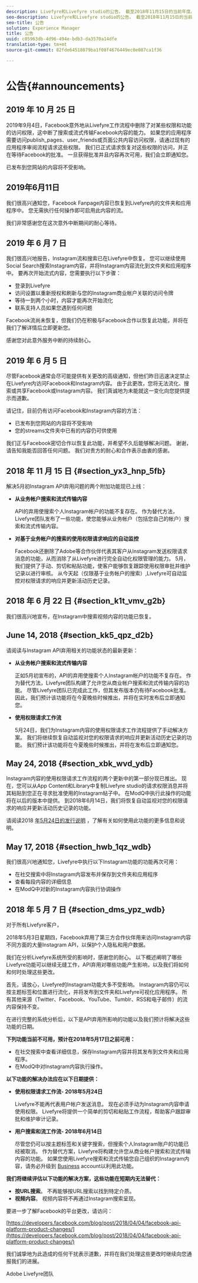 ```yaml
---
description: Livefyre和Livefyre studio的公告。 截至2018年11月15日的当前年度。
seo-description: Livefyre和Livefyre studio的公告。 截至2018年11月15日的当前年度。
seo-title: 公告
solution: Experience Manager
title: 公告
uuid: c05963db-4d96-494e-bdb3-da3570a14dfe
translation-type: tm+mt
source-git-commit: 82fde64518079ba1f08f4676449ec0e087ca1f36

---
```



# 公告{#announcements}

## 2019 年 10 月 25 日

2019年9月4日，Facebook意外地从Livefyre工作流程中删除了对某些权限和功能的访问权限，这中断了搜索或流式传输Facebook内容的能力。 如果您的应用程序需要访问publish_pages、user_friends或页面公共内容访问权限，请通过现有的应用程序审阅流程请求这些权限。 我们已正式请求恢复对这些权限的访问，并正在等待Facebook的批准。 一旦获得批准并且内容再次可用，我们会立即通知您。

已发布到您网站的内容将不受影响。

## 2019年6月11日

我们很高兴通知您，Facebook Fanpage内容已恢复到Livefyre内的文件夹和应用程序中。 您无需执行任何操作即可启用此内容的流。

我们非常感谢您在这次意外中断期间的耐心等待。

## 2019 年 6 月 7 日

我们很高兴地报告，Instagram流和搜索已在Livefyre中恢复。 您可以继续使用Social Search搜索Instagram内容，并将Instagram内容流化到文件夹和应用程序中。 要再次开始流式内容，您需要执行以下步骤：
* 登录到Livefyre
* 访问设置以重新授权和刷新与您的Instagram商业帐户关联的访问令牌
* 等待一到两个小时，内容才能再次开始流化
* 联系支持人员如果您遇到任何问题

Facebook流尚未恢复，但我们仍在积极与Facebook合作以恢复此功能，并将在我们了解详情后立即更新您。

感谢您对此意外服务中断的持续耐心。

## 2019 年 6 月 5 日

尽管Facebook通常会尽可能提供有关更改的高级通知，但他们昨日迅速决定禁止在Livefyre内访问Facebook和Instagram内容。 由于此更改，您将无法流化、搜索或共享Facebook或Instagram内容。  我们真诚地为未能就这一变化向您提供提示而道歉。

请记住，目前仍有访问Facebook和Instagram内容的方法：

* 已发布到您网站的内容将不受影响
* 您的streams文件夹中已有的内容仍可供使用

我们正与Facebook密切合作以恢复此功能，并希望不久后能够解决问题。 谢谢，请告知我能否回答任何问题。 我们对贵方的耐心和合作表示由衷的感谢。



## 2018 年 11 月 15 日 {#section_yx3_hnp_5fb}

解决5月初Instagram API弃用问题的两个附加功能现已上线：

* **从业务帐户搜索和流式传输内容**

   API的弃用使搜索个人Instagram帐户的功能不复存在。 作为替代方法，Livefyre团队发布了一些功能，使您能够从业务帐户（包括您自己的帐户）搜索和流式传输内容。

* **对基于业务帐户的搜索的使用权限请求响应的自动监控**

   Facebook还删除了Adobe等合作伙伴代表其客户从Instagram发送权限请求消息的功能，从而消除了从Livefyre进行完全自动化权限管理的能力。 5月，我们提供了手动、剪切和粘贴功能，使客户能够恢复跟踪使用权限审批并维护记录以进行审核。 从今天起（仅限基于业务帐户的搜索）,Livefyre可自动监控对权限请求的响应并更新活动历史记录。

## 2018 年 6 月 22 日 {#section_k1t_vmv_g2b}

我们很高兴地宣布，在Instagram中搜索视频内容的功能已恢复。

## June 14, 2018 {#section_kk5_qpz_d2b}

请阅读与Instagram API弃用相关的功能状态的最新更新：

* **从业务帐户搜索和流式传输内容**

   正如5月初宣布的，API的弃用使搜索个人Instagram帐户的功能不复存在。 作为替代方法，Livefyre团队构建了允许您从商业帐户搜索和流式传输内容的功能。 尽管Livefyre团队已完成此工作，但其发布版本仍有待Facebook批准。 因此，我们预计该功能将在今夏晚些时候推出，并将在实时发布后立即通知您。

* **使用权限请求工作流**

   5月24日，我们为Instagram内容的使用权限请求工作流程提供了手动解决方案。 我们将继续恢复自动监视对您的权限请求的响应并更新活动历史记录的功能。 我们预计该功能将在今夏晚些时候推出，并将在发布后立即通知您。

## May 24, 2018 {#section_xbk_wvd_ydb}

Instagram内容的使用权限请求工作流程的两个更新中的第一部分现已推出。 现在，您可以从App Content和Library中复制Livefyre studio的请求权限消息并将其粘贴到您正在寻求批准使用的Instagram帖子中。 在ModQ中执行此操作的功能将在以后的版本中提供。 到2018年6月14日，我们将恢复自动监视对您的权限请求的响应并更新活动历史记录的功能。

请阅读2018 [年5月24日的发行说明](/help/using/c-rn/previous-rns/rn2018/c-rn-2018-may-24.md#c_rn) ，了解有关如何使用此功能的更多信息和说明。

## May 17, 2018 {#section_hwb_1qz_wdb}

我们很高兴地通知您，Livefyre中执行以下Instagram功能的功能再次可用：

* 在社交搜索中将Instagram内容发布并保存到文件夹和应用程序
* 查看每段内容的详细信息
* 在ModQ中对新的Instagram内容执行协调操作

## 2018 年 5 月 7 日 {#section_dms_ypz_wdb}

对于所有Livefyre客户，

2018年5月3日星期四，Facebook弃用了第三方合作伙伴用来访问Instagram内容不同方面的大量Instagram API，以保护个人隐私和用户数据。

我们在分析Livefyre系统所受的影响时，感谢您的耐心。 以下概述阐明了哪些Livefyre功能可以继续无缝工作，API弃用对哪些功能产生影响，以及我们将如何和何时处理这些更改。

首先，请放心，Livefyre的Instagram功能大多不受影响。 Instagram内容仍可以按主题标签和位置进行流化，并将发布到文件夹和Livefyre可视化应用程序。 所有其他来源（Twitter、Facebook、YouTube、Tumblr、RSS和电子邮件）的流内容保持不变。

在进行完整的系统分析后，以下是API弃用所影响的功能以及我们预计将解决这些功能的日期。

**下列功能当前不可用，预计在2018年5月17日之前可用：**

* 在社交搜索中查看详细信息，保存Instagram内容并将其发布到文件夹和应用程序。
* 在ModQ中对Instagram内容执行操作。

**以下功能的解决办法应在以下日期提供：**

* **使用权限请求工作流- 2018年5月24日**

   Livefyre不能再代表用户帐户发送消息。 现在必须手动为Instagram内容申请使用权限。 Livefyre将提供一个简单的剪切和粘贴工作流程，帮助客户跟踪审批和维护审计记录。

* **用户搜索和流工作流- 2018年6月14日**

   尽管您仍可以按主题标签和关键字搜索，但搜索个人Instagram账户的功能已经被取消。 作为替代方案，Livefyre将构建允许您从商业帐户搜索和流式传输内容的功能。 如果您使用Livefyre搜索和流式传输您自己组织的Instagram内容，请务必升级到 [Business](https://help.instagram.com/502981923235522?helpref=search&sr=2&query=change%20personal%20account%20to%20business%20account) account以利用此功能。

**我们将继续评估以下功能的解决方案，这些功能在短期内无法替代：**

* **按URL搜索**。 不再能够按URL搜索以找到特定介质。
* **视频内容**。 视频内容将不再通过Instagram搜索呈现。

要进一步了解Facebook的平台更改，请访问：

[https://developers.facebook.com/blog/post/2018/04/04/facebook-api-platform-product-changes/](https://developers.facebook.com/blog/post/2018/04/04/facebook-api-platform-product-changes/)

我们诚挚地为此造成的任何干扰表示道歉，并将在我们处理这些更改时继续向您通报我们的进展。

Adobe Livefyre团队
